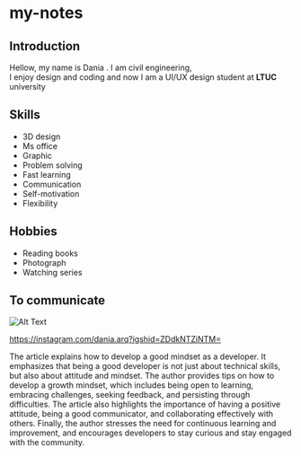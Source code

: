 # my-notes
## **Introduction**
Hellow, my name is Dania . I am civil engineering,<br> I enjoy design and coding and now I am a UI/UX design student at **LTUC** university
## **Skills**
- 3D design
- Ms office
- Graphic
- Problem solving
- Fast learning
- Communication
- Self-motivation
- Flexibility
## **Hobbies**
- Reading books
- Photograph
- Watching series

## **To communicate**
![Alt Text](https://encrypted-tbn0.gstatic.com/images?q=tbn:ANd9GcRnmLnwFi0XngcUh-tj19Zk1cPyr_XWz5xNRg&usqp=CAU)

https://instagram.com/dania.arq?igshid=ZDdkNTZiNTM=

The article explains how to develop a good mindset as a developer. It emphasizes that being a good developer is not just about technical skills, but also about attitude and mindset. The author provides tips on how to develop a growth mindset, which includes being open to learning, embracing challenges, seeking feedback, and persisting through difficulties. The article also highlights the importance of having a positive attitude, being a good communicator, and collaborating effectively with others. Finally, the author stresses the need for continuous learning and improvement, and encourages developers to stay curious and stay engaged with the community.